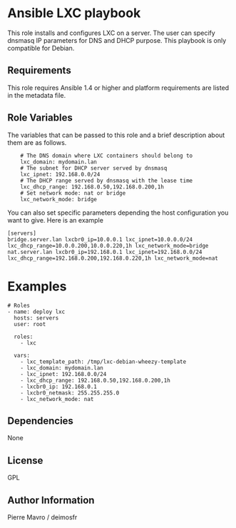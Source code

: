 Ansible LXC playbook
=====

This role installs and configures LXC on a server. The user can specify
dnsmasq IP parameters for DNS and DHCP purpose. This playbook is only
compatible for Debian.

Requirements
------------

This role requires Ansible 1.4 or higher and platform requirements are listed
in the metadata file.

Role Variables
--------------

The variables that can be passed to this role and a brief description about
them are as follows.

```
    # The DNS domain where LXC containers should belong to
    lxc_domain: mydomain.lan
    # The subnet for DHCP server served by dnsmasq
    lxc_ipnet: 192.168.0.0/24
    # The DHCP range served by dnsmasq with the lease time
    lxc_dhcp_range: 192.168.0.50,192.168.0.200,1h
    # Set network mode: nat or bridge
    lxc_network_mode: bridge
```

You can also set specific parameters depending the host configuration you want
to give. Here is an example

```
[servers]
bridge.server.lan lxcbr0_ip=10.0.0.1 lxc_ipnet=10.0.0.0/24 lxc_dhcp_range=10.0.0.200,10.0.0.220,1h lxc_network_mode=bridge
nat.server.lan lxcbr0_ip=192.168.0.1 lxc_ipnet=192.168.0.0/24 lxc_dhcp_range=192.168.0.200,192.168.0.220,1h lxc_network_mode=nat
```

Examples
========

```
# Roles
- name: deploy lxc
  hosts: servers
  user: root

  roles:
    - lxc

  vars:
    - lxc_template_path: /tmp/lxc-debian-wheezy-template
    - lxc_domain: mydomain.lan
    - lxc_ipnet: 192.168.0.0/24
    - lxc_dhcp_range: 192.168.0.50,192.168.0.200,1h
    - lxcbr0_ip: 192.168.0.1
    - lxcbr0_netmask: 255.255.255.0
    - lxc_network_mode: nat
```

Dependencies
------------

None

License
-------

GPL

Author Information
------------------

Pierre Mavro / deimosfr


